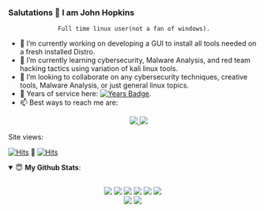 <!--

#![Anurag's github stats](https://github-readme-stats.vercel.app/api?username=hkyinked&show_icons=true&theme=radical)

---
https://img.shields.io/badge/Contact%20Me-Nerdyjwebdesign-blue

---

**hkyinked/hkyinked** is a ✨ _special_ ✨ repository because its `README.md` (this file) appears on your GitHub profile.

Here are some ideas to get you started:

- 🔭 I’m currently working on ...
- 🌱 I’m currently learning ...
- 👯 I’m looking to collaborate on ...
- 🤔 I’m looking for help with ...
- 💬 Ask me about ...
- 📫 How to reach me: ...
- 😄 Pronouns: ...
- ⚡ Fun fact: ... 



-->

   ### Salutations 👋 I am John Hopkins
                  Full time linux user(not a fan of windows).
- 🔭 I’m currently working on developing a GUI to install all tools needed on a fresh installed Distro.
- 🌱 I’m currently learning cybersecurity, Malware Analysis, and red team hacking tactics using variation of kali linux tools. 
- 🤔 I’m looking to collaborate on any cybersecurity techniques, creative tools, Malware Analysis, or just general linux topics. 
- 🤝 Years of service here: [![Years Badge](https://badges.pufler.dev/years/hkyinked)](https://badges.pufler.dev). 
- 📫 Best ways to reach me are: <p align= "center"> <a href="https://www.linkedin.com/in/john-hopkins-nerdyjohn">
<img src = "https://img.shields.io/badge/linkedin-black.svg?&style=for-the-badge&logo=linkedin&logoColor=red"> </a>  <a href="https://www.nerdyj.com"><img src = "https://img.shields.io/badge/Nerdyj-black?&style=for-the-badge&logo=linux&logoColor=red"> </a>
   
 Site views:
     
  
[![Hits](https://hits.seeyoufarm.com/api/count/incr/badge.svg?url=https%3A%2F%2Fnerdyj.com&count_bg=%2379C83D&title_bg=%23555555&icon=linux.svg&icon_color=%23E7E7E7&title=nerdyj&edge_flat=false)](https://nerdyj.com) 💾 [![Hits](https://hits.seeyoufarm.com/api/count/incr/badge.svg?url=https%3A%2F%2Fziptiedperformance.com&count_bg=%2379C83D&title_bg=%23555555&icon=linux.svg&icon_color=%23E7E7E7&title=ZipTied&edge_flat=false)](https://ziptiedperformance.com)


   

<details open>
 <summary> 😇 <b>My Github Stats</b>: </summary>
<br><p align = "center">
<img src = "https://img.shields.io/badge/RaspberryPi-black.svg?&style=for-the-badge&logo=raspberrypi.svg&logoColor=red">   
<img src = "https://img.shields.io/badge/arch-black?logo=arch-linux&logoColor=red&style=for-the-badge">  <img src = "https://img.shields.io/badge/python%20-black.svg?&style=for-the-badge&logo=python&logoColor=red">  <img src = "https://img.shields.io/badge/javascript%20-black.svg?&style=for-the-badge&logo=javascript&logoColor=red">  <img src = "https://img.shields.io/badge/shell_script%20-black.svg?&style=for-the-badge&logo=gnu-bash&logoColor=red">  <img src = "https://img.shields.io/badge/docker-black.svg?&style=for-the-badge&logo=docker&logoColor=red">
<br>

  <img src = "https://github-readme-stats.vercel.app/api?username=hkyinked&show_icons=true&theme=tokyonight&line_height=27">
  <img src = "https://github-readme-stats.vercel.app/api/top-langs/?username=hkyinked&hide=css,java,html&theme=tokyonight">
</p>
<!--
</details>

<details> 

<!--
[<img src = "https://img.shields.io/badge/arch-1793D1?logo=arch-linux&logoColor=white&style=for-the-badge">](https://www.nerdyjwebdesign.com)[<img src="https://img.shields.io/badge/twitter-%231DA1F2.svg?&style=for-the-badge&logo=twitter&logoColor=white" />](https://twitter.com/USERNAME) [<img src="https://img.shields.io/badge/python-%233776AB.svg?&style=for-the-badge&logo=python&logoColor=white" />][<img src="https://img.shields.io/badge/linkedin-%230077B5.svg?&style=for-the-badge&logo=linkedin&logoColor=white" />](https://www.linkedin.com/in/john-hopkins-414749126/) [<img src = "https://img.shields.io/badge/instagram-%23E4405F.svg?&style=for-the-badge&logo=instagram&logoColor=white">](https://www.instagram.com/USERNAME/) 
-->
